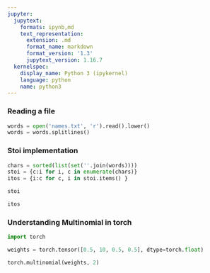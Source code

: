 ```yaml
---
jupyter:
  jupytext:
    formats: ipynb,md
    text_representation:
      extension: .md
      format_name: markdown
      format_version: '1.3'
      jupytext_version: 1.16.7
  kernelspec:
    display_name: Python 3 (ipykernel)
    language: python
    name: python3
---
```


### Reading a file 

```python
words = open('names.txt', 'r').read().lower()
words = words.splitlines()
```

### Stoi implementation

```python
chars = sorted(list(set(''.join(words))))
stoi = {c:i for i, c in enumerate(chars)}
itos = {i:c for c, i in stoi.items() }
```

```python
stoi
```

```python
itos
```

### Understanding Multinomial in torch

```python
import torch
```

```python
weights = torch.tensor([0.5, 10, 0.5, 0.5], dtype=torch.float) 
```

```python
torch.multinomial(weights, 2)
```
